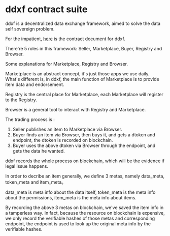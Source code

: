 # ddxf contract suite

ddxf is a decentralized data exchange framework, aimed to solve the data self sovereign problem.

For the impatient, [here](https://ont-bizsuite.github.io/ddxf-contract-suite/marketplace/) is the contract document for ddxf. 

There're 5 roles in this framework: Seller, Marketplace, Buyer, Registry and Browser.

Some explanations for Marketplace, Registry and Browser.

Marketplace is an abstract concept, it's just those apps we use daily. What's different is, in ddxf, the main function of Marketplace is to provide item data and endorsement.

Registry is the central place for Marketplace, each Marketplace will register to the Registry.

Browser is a general tool to interact with Registry and Marketplace.


The trading process is :

1. Seller publishes an item to Marketplace via Browser.
2. Buyer finds an item via Browser, then buys it, and gets a dtoken and endpoint, the dtoken is recorded on blockchain.
3. Buyer uses the above dtoken via Browser through the endpoint, and gets the data he wanted.

ddxf records the whole process on blockchain, which will be the evidence if legal issue happens.

In order to decribe an item generally, we define 3 metas, namely data_meta, token_meta and item_meta。

data_meta is meta info about the data itself, token_meta is the meta info about the permissions, item_meta is the meta info about items.

By recording the above 3 metas on blockchain, we've saved the item info in a tamperless way. In fact, because the resource on blockchain is expensive, we only record the verifiable hashes of those metas and corresponding endpoint, the endpoint is used to look up the original meta info by the verifiable hashes.

